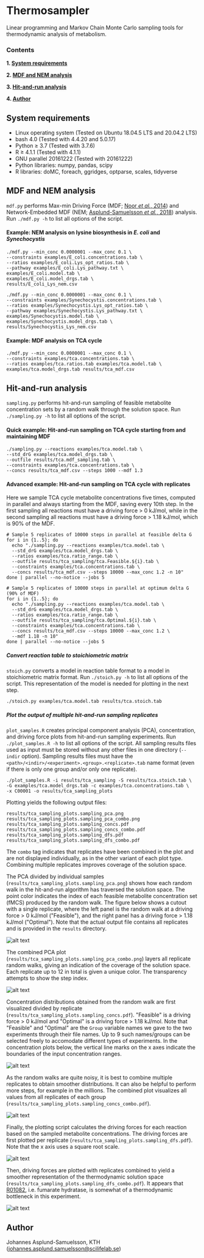 # Thermosampler

Linear programming and Markov Chain Monte Carlo sampling tools for thermodynamic analysis of metabolism.

### Contents

**1. [System requirements](#requirements)**

**2. [MDF and NEM analysis](#mdf)**

**3. [Hit-and-run analysis](#hit)**

**4. [Author](#author)**

<a name="requirements"></a>
## System requirements

- Linux operating system (Tested on Ubuntu 18.04.5 LTS and 20.04.2 LTS)
- bash 4.0 (Tested with 4.4.20 and 5.0.17)
- Python ≥ 3.7 (Tested with 3.7.6)
- R ≥ 4.1.1 (Tested with 4.1.1)
- GNU parallel 20161222 (Tested with 20161222)
- Python libraries: numpy, pandas, scipy
- R libraries: doMC, foreach, ggridges, optparse, scales, tidyverse

<a name="mdf"></a>
## MDF and NEM analysis

`mdf.py` performs Max-min Driving Force (MDF; [Noor _et al._, 2014](http://doi.org/10.1371/journal.pcbi.1003483)) and Network-Embedded
MDF (NEM; [Asplund-Samuelsson _et al._, 2018](https://doi.org/10.1016/j.ymben.2017.12.011)) analysis. Run `./mdf.py -h` to list all options of the script.

#### Example: NEM analysis on lysine biosynthesis in _E. coli_ and _Synechocystis_

```
./mdf.py --min_conc 0.0000001 --max_conc 0.1 \
--constraints examples/E_coli.concentrations.tab \
--ratios examples/E_coli.Lys_opt_ratios.tab \
--pathway examples/E_coli.Lys_pathway.txt \
examples/E_coli.model.tab \
examples/E_coli.model_drgs.tab \
results/E_coli_Lys_nem.csv
```

```
./mdf.py --min_conc 0.0000001 --max_conc 0.1 \
--constraints examples/Synechocystis.concentrations.tab \
--ratios examples/Synechocystis.Lys_opt_ratios.tab \
--pathway examples/Synechocystis.Lys_pathway.txt \
examples/Synechocystis.model.tab \
examples/Synechocystis.model_drgs.tab \
results/Synechocystis_Lys_nem.csv
```

#### Example: MDF analysis on TCA cycle

```
./mdf.py --min_conc 0.0000001 --max_conc 0.1 \
--constraints examples/tca.concentrations.tab \
--ratios examples/tca.ratios.tab examples/tca.model.tab \
examples/tca.model_drgs.tab results/tca_mdf.csv
```

<a name="hit"></a>
## Hit-and-run analysis

`sampling.py` performs hit-and-run sampling of feasible metabolite concentration sets by a random walk through the solution space. Run `./sampling.py -h` to list all options of the script.

#### Quick example: Hit-and-run sampling on TCA cycle starting from and maintaining MDF

```
./sampling.py --reactions examples/tca.model.tab \
--std_drG examples/tca.model_drgs.tab \
--outfile results/tca.mdf_sampling.tab \
--constraints examples/tca.concentrations.tab \
--concs results/tca_mdf.csv --steps 1000 --mdf 1.3
```

#### Advanced example: Hit-and-run sampling on TCA cycle with replicates

Here we sample TCA cycle metabolite concentrations five times, computed in parallel and always starting from the MDF, saving every 10th step. In the first sampling all reactions must have a driving force > 0 kJ/mol, while in the second sampling all reactions must have a driving force > 1.18 kJ/mol, which is 90% of the MDF.

```
# Sample 5 replicates of 10000 steps in parallel at feasible delta G
for i in {1..5}; do
  echo "./sampling.py --reactions examples/tca.model.tab \
  --std_drG examples/tca.model_drgs.tab \
  --ratios examples/tca.ratio_range.tab \
  --outfile results/tca_sampling/tca.Feasible.${i}.tab \
  --constraints examples/tca.concentrations.tab \
  --concs results/tca_mdf.csv --steps 10000 --max_conc 1.2 -n 10"
done | parallel --no-notice --jobs 5

# Sample 5 replicates of 10000 steps in parallel at optimum delta G (90% of MDF)
for i in {1..5}; do
  echo "./sampling.py --reactions examples/tca.model.tab \
  --std_drG examples/tca.model_drgs.tab \
  --ratios examples/tca.ratio_range.tab \
  --outfile results/tca_sampling/tca.Optimal.${i}.tab \
  --constraints examples/tca.concentrations.tab \
  --concs results/tca_mdf.csv --steps 10000 --max_conc 1.2 \
  --mdf 1.18 -n 10"
done | parallel --no-notice --jobs 5
```

##### Convert reaction table to stoichiometric matrix

`stoich.py` converts a model in reaction table format to a model in stoichiometric matrix format. Run `./stoich.py -h` to list all options of the script. This representation of the model is needed for plotting in the next step.

```
./stoich.py examples/tca.model.tab results/tca.stoich.tab
```

##### Plot the output of multiple hit-and-run sampling replicates

`plot_samples.R` creates principal component analysis (PCA), concentration, and driving force plots from hit-and-run sampling experiments. Run `./plot_samples.R -h` to list all options of the script. All sampling results files used as input must be stored without any other files in one directory (`--indir` option). Sampling results files must have the `<path>/<indir>/<experiment>.<group>.<replicate>.tab` name format (even if there is only one group and/or only one replicate).

```
./plot_samples.R -i results/tca_sampling -S results/tca.stoich.tab \
-G examples/tca.model_drgs.tab -c examples/tca.concentrations.tab \
-x C00001 -o results/tca_sampling_plots
```

Plotting yields the following output files:
```
results/tca_sampling_plots.sampling_pca.png
results/tca_sampling_plots.sampling_pca_combo.png
results/tca_sampling_plots.sampling_concs.pdf
results/tca_sampling_plots.sampling_concs_combo.pdf
results/tca_sampling_plots.sampling_dfs.pdf
results/tca_sampling_plots.sampling_dfs_combo.pdf
```

The `combo` tag indicates that replicates have been combined in the plot and are not displayed individually, as in the other variant of each plot type. Combining multiple  replicates improves coverage of the solution space.

The PCA divided by individual samples (`results/tca_sampling_plots.sampling_pca.png`) shows how each random walk in the hit-and-run algorithm has traversed the solution space. The point color indicates the index of each feasible metabolite concentration set (fMCS) produced by the random walk. The figure below shows a cutout with a single replicate, where the left panel is the random walk at a driving force > 0 kJ/mol ("Feasible"), and the right panel has a driving force > 1.18 kJ/mol ("Optimal"). Note that the actual output file contains all replicates and is provided in the `results` directory.

![alt text](examples/images/tca_example_pca.png "Concentration PCA visualization of random walk for one replicate")

The combined PCA plot (`results/tca_sampling_plots.sampling_pca_combo.png`) layers all replicate random walks, giving an indication of the coverage of the solution space. Each replicate up to 12 in total is given a unique color. The transparency attempts to show the step index.

![alt text](examples/images/tca_example_pca_combo.png "Concentration PCA visualization of random walk for all five replicates")

Concentration distributions obtained from the random walk are first visualized divided by replicate (`results/tca_sampling_plots.sampling_concs.pdf`). "Feasible" is a driving force > 0 kJ/mol and "Optimal" is a driving force > 1.18 kJ/mol. Note that "Feasible" and "Optimal" are the `Group` variable names we gave to the two experiments through their file names. Up to 9 such names/groups can be selected freely to accomodate different types of experiments. In the concentration plots below, the vertical line marks on the x axes indicate the boundaries of the input concentration ranges.

![alt text](examples/images/tca_example_concs.png "Visualization of random walk concentration distributions for all five replicates")

As the random walks are quite noisy, it is best to combine multiple replicates to obtain smoother distributions. It can also be helpful to perform more steps, for example in the millions. The combined plot visualizes all values from all replicates of each group (`results/tca_sampling_plots.sampling_concs_combo.pdf`).

![alt text](examples/images/tca_example_concs_combo.png "Visualization of random walk concentration distributions for all replicates combined")

Finally, the plotting script calculates the driving forces for each reaction based on the sampled metabolite concentrations. The driving forces are first plotted per replicate (`results/tca_sampling_plots.sampling_dfs.pdf`). Note that the x axis uses a square root scale.

![alt text](examples/images/tca_example_dfs.png "Visualization of random walk driving force distributions for all five replicates")

Then, driving forces are plotted with replicates combined to yield a smoother representation of the thermodynamic solution space (`results/tca_sampling_plots.sampling_dfs_combo.pdf`). It appears that [R01082](https://www.genome.jp/dbget-bin/www_bget?rn:R01082), i.e. fumarate hydratase, is somewhat of a thermodynamic bottleneck in this experiment.

![alt text](examples/images/tca_example_dfs_combo.png "Visualization of random walk driving force distributions for all replicates combined")

<a name="author"></a>
## Author
Johannes Asplund-Samuelsson, KTH (johannes.asplund.samuelsson@scilifelab.se)
